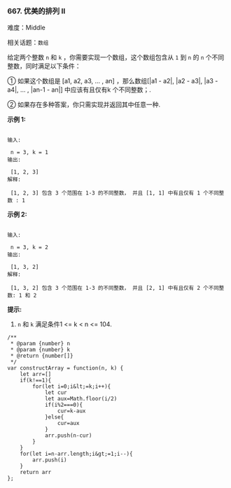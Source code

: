 ### 667. 优美的排列 II

难度：Middle

相关话题：`数组`

给定两个整数 `n` 和 `k` ，你需要实现一个数组，这个数组包含从 `1` 到 `n` 的  `n` 个不同整数，同时满足以下条件：



① 如果这个数组是 [a1, a2, a3, ... , an] ，那么数组[|a1 - a2|, |a2 - a3|, |a3 - a4|, ... , |an-1 - an|] 中应该有且仅有k 个不同整数；.



② 如果存在多种答案，你只需实现并返回其中任意一种.



 **示例 1:** 





```

输入:

 n = 3, k = 1
输出:

 [1, 2, 3]
解释:

 [1, 2, 3] 包含 3 个范围在 1-3 的不同整数， 并且 [1, 1] 中有且仅有 1 个不同整数 : 1

```





 **示例 2:** 





```

输入:

 n = 3, k = 2
输出:

 [1, 3, 2]
解释:

 [1, 3, 2] 包含 3 个范围在 1-3 的不同整数， 并且 [2, 1] 中有且仅有 2 个不同整数: 1 和 2

```





 **提示:** 





1.  `n` 和 `k` 满足条件1 &lt;= k &lt; n &lt;= 104.










```
/**
 * @param {number} n
 * @param {number} k
 * @return {number[]}
 */
var constructArray = function(n, k) {
    let arr=[]
    if(k!==1){
        for(let i=0;i&lt;=k;i++){
            let cur
            let aux=Math.floor(i/2)
            if(i%2===0){
                cur=k-aux
            }else{
                cur=aux
            }
            arr.push(n-cur)
        }
    }
    for(let i=n-arr.length;i&gt;=1;i--){
        arr.push(i)
    }
    return arr
};



```
